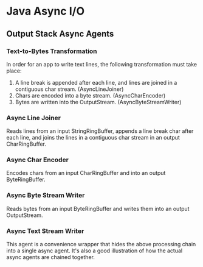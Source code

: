 # Java Async I/O
## Output Stack Async Agents


### Text-to-Bytes Transformation
In order for an app to write text lines, the following transformation must take place:

1. A line break is appended after each line, and lines are joined in a contiguous char stream. (AsyncLineJoiner)
2. Chars are encoded into a byte stream. (AsyncCharEncoder)
3. Bytes are written into the OutputStream. (AsyncByteStreamWriter)


### Async Line Joiner
Reads lines from an input StringRingBuffer, appends a line break char after each line, and joins the lines in a contiguous char stream in an output CharRingBuffer.


### Async Char Encoder
Encodes chars from an input CharRingBuffer and into an output ByteRingBuffer.


### Async Byte Stream Writer
Reads bytes from an input ByteRingBuffer and writes them into an output OutputStream.


### Async Text Stream Writer
This agent is a convenience wrapper that hides the above processing chain into a single async agent. 
It's also a good illustration of how the actual async agents are chained together.
